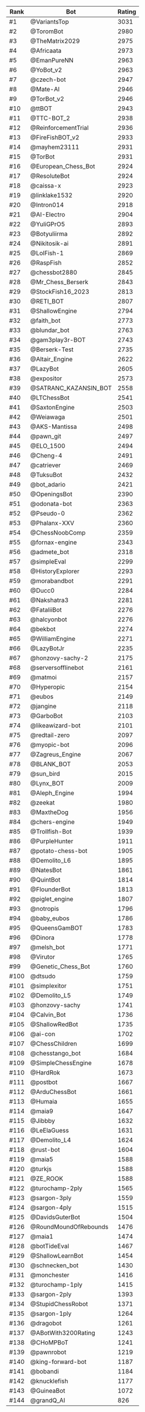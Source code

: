 Rank|Bot|Rating
---|---|---
#1|@VariantsTop|3031
#2|@ToromBot|2980
#3|@TheMatrix2029|2975
#4|@Africaata|2973
#5|@EmanPureNN|2963
#6|@YoBot_v2|2963
#7|@czech-bot|2947
#8|@Mate-AI|2946
#9|@TorBot_v2|2946
#10|@ttBOT|2943
#11|@TTC-BOT_2|2938
#12|@ReinforcementTrial|2936
#13|@FireFishBOT_v2|2933
#14|@mayhem23111|2931
#15|@TorBot|2931
#16|@European_Chess_Bot|2924
#17|@ResoluteBot|2924
#18|@caissa-x|2923
#19|@linklake1532|2920
#20|@Intron014|2918
#21|@AI-Electro|2904
#22|@YuliGPrO5|2893
#23|@Botyuliirma|2892
#24|@Nikitosik-ai|2891
#25|@LolFish-1|2869
#26|@RaspFish|2852
#27|@chessbot2880|2845
#28|@Mr_Chess_Berserk|2843
#29|@StockFish16_2023|2813
#30|@RETI_BOT|2807
#31|@ShallowEngine|2794
#32|@faith_bot|2773
#33|@blundar_bot|2763
#34|@gam3play3r-BOT|2743
#35|@Berserk-Test|2735
#36|@Altair_Engine|2622
#37|@LazyBot|2605
#38|@expositor|2573
#39|@SATRANC_KAZANSIN_BOT|2558
#40|@LTChessBot|2541
#41|@SaxtonEngine|2503
#42|@Weiawaga|2501
#43|@AKS-Mantissa|2498
#44|@pawn_git|2497
#45|@ELO_1500|2494
#46|@Cheng-4|2491
#47|@catriever|2469
#48|@TuksuBot|2432
#49|@bot_adario|2421
#50|@OpeningsBot|2390
#51|@odonata-bot|2363
#52|@Pseudo-0|2362
#53|@Phalanx-XXV|2360
#54|@ChessNoobComp|2359
#55|@fornax-engine|2343
#56|@admete_bot|2318
#57|@simpleEval|2299
#58|@HistoryExplorer|2293
#59|@morabandbot|2291
#60|@Ducc0|2284
#61|@Nakshatra3|2281
#62|@FataliiBot|2276
#63|@halcyonbot|2276
#64|@bekbot|2274
#65|@WilliamEngine|2271
#66|@LazyBotJr|2235
#67|@honzovy-sachy-2|2175
#68|@serversofflinebot|2161
#69|@matmoi|2157
#70|@Hyperopic|2154
#71|@eubos|2149
#72|@jangine|2118
#73|@GarboBot|2103
#74|@likeawizard-bot|2101
#75|@redtail-zero|2097
#76|@myopic-bot|2096
#77|@Zagreus_Engine|2067
#78|@BLANK_BOT|2053
#79|@sun_bird|2015
#80|@Lynx_BOT|2009
#81|@Aleph_Engine|1994
#82|@zeekat|1980
#83|@MaxtheDog|1956
#84|@chers-engine|1949
#85|@Trollfish-Bot|1939
#86|@PurpleHunter|1911
#87|@potato-chess-bot|1905
#88|@Demolito_L6|1895
#89|@NatesBot|1861
#90|@QuintBot|1814
#91|@FlounderBot|1813
#92|@piglet_engine|1807
#93|@notropis|1796
#94|@baby_eubos|1786
#95|@QueensGamBOT|1783
#96|@Dinora|1778
#97|@melsh_bot|1771
#98|@Virutor|1765
#99|@Genetic_Chess_Bot|1760
#100|@dtsudo|1759
#101|@simplexitor|1751
#102|@Demolito_L5|1749
#103|@honzovy-sachy|1741
#104|@Calvin_Bot|1736
#105|@ShallowRedBot|1735
#106|@ai-con|1702
#107|@ChessChildren|1699
#108|@chesstango_bot|1684
#109|@SimpleChessEngine|1678
#110|@HardRok|1673
#111|@postbot|1667
#112|@ArduChessBot|1661
#113|@Humaia|1655
#114|@maia9|1647
#115|@Jibbby|1632
#116|@LeElaGuess|1631
#117|@Demolito_L4|1624
#118|@rust-bot|1604
#119|@maia5|1588
#120|@turkjs|1588
#121|@ZE_ROOK|1588
#122|@turochamp-2ply|1565
#123|@sargon-3ply|1559
#124|@sargon-4ply|1515
#125|@DavidsGuterBot|1504
#126|@RoundMoundOfRebounds|1476
#127|@maia1|1474
#128|@botTideEval|1467
#129|@ShallowLearnBot|1454
#130|@schnecken_bot|1430
#131|@monchester|1416
#132|@turochamp-1ply|1415
#133|@sargon-2ply|1393
#134|@StupidChessRobot|1371
#135|@sargon-1ply|1264
#136|@dragobot|1261
#137|@ABotWith3200Rating|1243
#138|@CHoMPBoT|1241
#139|@pawnrobot|1219
#140|@king-forward-bot|1187
#141|@bobandi|1184
#142|@knucklefish|1177
#143|@GuineaBot|1072
#144|@grandQ_AI|826

